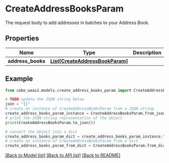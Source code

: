 # CreateAddressBooksParam

The request body to add addresses in batches to your Address Book.

## Properties

Name | Type | Description | Notes
------------ | ------------- | ------------- | -------------
**address_books** | [**List[CreateAddressBookParam]**](CreateAddressBookParam.md) |  | 

## Example

```python
from cobo_waas2.models.create_address_books_param import CreateAddressBooksParam

# TODO update the JSON string below
json = "{}"
# create an instance of CreateAddressBooksParam from a JSON string
create_address_books_param_instance = CreateAddressBooksParam.from_json(json)
# print the JSON string representation of the object
print(CreateAddressBooksParam.to_json())

# convert the object into a dict
create_address_books_param_dict = create_address_books_param_instance.to_dict()
# create an instance of CreateAddressBooksParam from a dict
create_address_books_param_from_dict = CreateAddressBooksParam.from_dict(create_address_books_param_dict)
```
[[Back to Model list]](../README.md#documentation-for-models) [[Back to API list]](../README.md#documentation-for-api-endpoints) [[Back to README]](../README.md)


